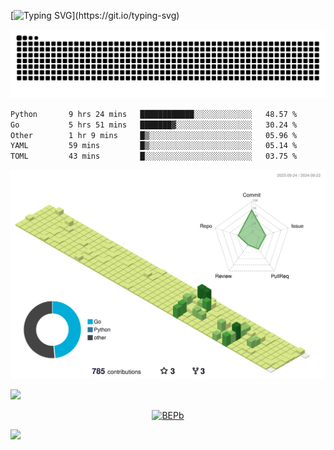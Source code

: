 [![Typing SVG](https://readme-typing-svg.demolab.com?font=JetBrains+Mono&duration=3000&center=true&vCenter=true&multiline=true&repeat=false&width=800&height=80&lines=Welcome+to+KevinMatt's+workshop;Do+not+go+gentle+into+that+good+night.)](https://git.io/typing-svg)

![snake-grid](https://raw.githubusercontent.com/kevinmatthe/kevinmatthe/output/github-contribution-grid-snake-dark.svg)

<!--START_SECTION:waka-->

```txt
Python       9 hrs 24 mins   ████████████░░░░░░░░░░░░░   48.57 %
Go           5 hrs 51 mins   ███████▓░░░░░░░░░░░░░░░░░   30.24 %
Other        1 hr 9 mins     █▒░░░░░░░░░░░░░░░░░░░░░░░   05.96 %
YAML         59 mins         █▒░░░░░░░░░░░░░░░░░░░░░░░   05.14 %
TOML         43 mins         █░░░░░░░░░░░░░░░░░░░░░░░░   03.75 %
```

<!--END_SECTION:waka-->

<!--   profile-green-animate -->
![](./profile-3d-contrib/profile-green-animate.svg)

<!--  2d history skills -->
<img src="https://cr-skills-chart-widget.azurewebsites.net/api/api?username=kevinmatthe" width="auto"></img>

<p align="center"> 
<a href="https://github.com/ryo-ma/github-profile-trophy"><img src="https://github-profile-trophy.vercel.app/?username=kevinmatthe" alt="BEPb" /></a>
</p>

<img src="https://cr-ss-service.azurewebsites.net/api/ScreenShot?widget=summary&username=kevinmatthe" width="auto"></img>
